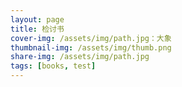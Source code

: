 ```yaml
---
layout: page
title: 检讨书
cover-img: /assets/img/path.jpg：大象
thumbnail-img: /assets/img/thumb.png
share-img: /assets/img/path.jpg
tags: [books, test]
---
```


